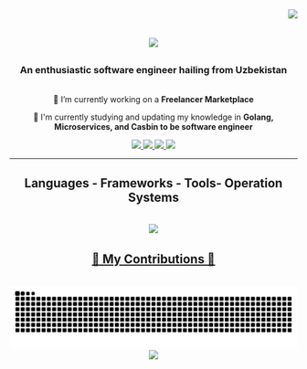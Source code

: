 <img align="right" src="https://visitor-badge.laobi.icu/badge?page_id=rarebek.rarebek" />
<h1 align="center">
  <img src="https://readme-typing-svg.demolab.com?font=Montserrat&weight=500&size=40&duration=3000&pause=1000&center=true&vCenter=true&random=false&width=435&lines=I'm+Nodirbek;Golang+developer"/>
</h1>

<h3 align="center">An enthusiastic software engineer hailing from Uzbekistan</h3>

<br/>

<div align = "center"
  
  🔭 I’m currently working on a **Freelancer Marketplace**
  
  🌱 I'm currently studying and updating my knowledge in **Golang, Microservices, and Casbin to be software engineer**
</div>

<div align = "center">
  <a href = "mailto:nodirbekgolang@gmail.com">
    <img src = "https://img.shields.io/badge/Gmail-D14836?style=for-the-badge&logo=gmail&logoColor=white" target = "_blank" />
  </a>

  <a href = "https://www.linkedin.com/in/nodirbek-no-monov-87a321286/">
  <img src = "https://img.shields.io/badge/LinkedIn-0077B5?style=for-the-badge&logo=linkedin&logoColor=white" target = "_blank"/>
  </a>

  <a href = "https://t.me/raresmth">
    <img src = "https://img.shields.io/badge/Telegram-2CA5E0?style=for-the-badge&logo=telegram&logoColor=white" target = "_blank" />
  </a>

  <img src = "https://img.shields.io/badge/Arch_Linux-1793D1?style=for-the-badge&logo=arch-linux&logoColor=white" />
  
</div>


<hr/>

<h2 align = "center"> Languages - Frameworks - Tools- Operation Systems </h2>

<br/>

<div align = "center">

  <a href = "https://skillicons.dev">
    <img src = "https://skillicons.dev/icons?i=go,python,arch,html,css,git,github,linux,mysql,postgres,postman,vscode" /> <br>

</div>

<div align = "center">
  <h2> 🐍 My Contributions 🐍 </h2>
  <br>
  <img src = "https://github.com/rarebek/rarebek/blob/999164626348ff58afa29da4bac79e201c1da5cd/github-contribution-grid-snake.svg" />
</div>


<div align = "center">
<!--   <img src = "https://github-readme-stats.vercel.app/api/top-langs/?username=rarebek"/> -->

  <img src = "https://github-profile-summary-cards.vercel.app/api/cards/profile-details?username=rarebek" />
</div>

